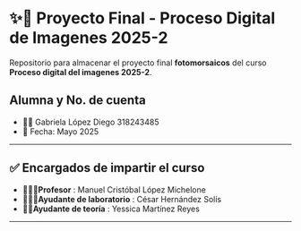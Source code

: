 # ✨👾 Proyecto Final - Proceso Digital de Imagenes 2025-2 

Repositorio para almacenar el proyecto final **fotomorsaicos** del curso **Proceso digital del imagenes 2025-2**. 


## Alumna y No. de cuenta

* 👩🏻 Gabriela López Diego 318243485
* 📆 Fecha: Mayo 2025

---

<!-- <img src="https://media4.giphy.com/media/v1.Y2lkPTc5MGI3NjExaWJ3dmtkcnY3bHJscmlma3ZrdW5kdWpqMG9jYzh0czRhM2s0Nmo4ayZlcD12MV9pbnRlcm5hbF9naWZfYnlfaWQmY3Q9Zw/l4FGs5dbisGxm5b9e/giphy.gif" width="280"> -->


## ✅ Encargados de impartir el curso

* 👨🏻‍🏫**Profesor** : Manuel Cristóbal López Michelone
* 👨🏻‍💻**Ayudante de laboratorio** : César Hernández Solís
* 👩🏻**Ayudante de teoría** : Yessica Martínez Reyes




---

